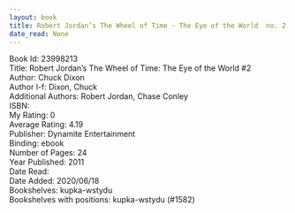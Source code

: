 ```yaml
---
layout: book
title: Robert Jordan’s The Wheel of Time - The Eye of the World  no. 2
date_read: None
---
```


Book Id: 23998213<br />
Title: Robert Jordan’s The Wheel of Time: The Eye of the World #2<br />
Author: Chuck Dixon<br />
Author l-f: Dixon, Chuck<br />
Additional Authors: Robert Jordan, Chase Conley<br />
ISBN: <br />
My Rating: 0<br />
Average Rating: 4.19<br />
Publisher: Dynamite Entertainment<br />
Binding: ebook<br />
Number of Pages: 24<br />
Year Published: 2011<br />
Date Read: <br />
Date Added: 2020/06/18<br />
Bookshelves: kupka-wstydu<br />
Bookshelves with positions: kupka-wstydu (#1582)<br />

